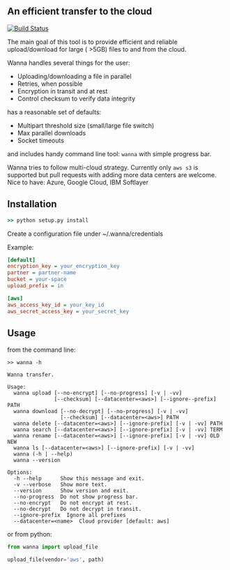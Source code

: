 An efficient transfer to the cloud
----------------------------------
[![Build Status](https://travis-ci.org/piotrpawlaczek/wanna-transfer.svg?branch=master)](https://travis-ci.org/piotrpawlaczek/wanna-transfer)

The main goal of this tool is to provide efficient and reliable upload/download
for large ( >5GB) files to and from the cloud.

Wanna handles several things for the user:

  * Uploading/downloading a file in parallel
  * Retries, when possible
  * Encryption in transit and at rest
  * Control checksum to verify data integrity

has a reasonable set of defaults:

  * Multipart threshold size (small/large file switch)
  * Max parallel downloads
  * Socket timeouts

and includes handy command line tool: `wanna` with simple progress bar.

Wanna tries to follow multi-cloud strategy.
Currently only `aws s3` is supported but pull requests with adding more data centers are welcome.
Nice to have: Azure, Google Cloud, IBM Softlayer

Installation
------------
```cmd
>> python setup.py install
```
Create a configuration file under ~/.wanna/credentials

Example:

```ini
[default]
encryption_key = your_encryption_key
partner = partner-name
bucket = your-space
upload_prefix = in

[aws]
aws_access_key_id = your_key_id
aws_secret_access_key = your_secret_key
```

Usage
-----
from the command line:
```
>> wanna -h   
                                                                                                                            
Wanna transfer.

Usage:
  wanna upload [--no-encrypt] [--no-progress] [-v | -vv]
               [--checksum] [--datacenter=<aws>] [--ignore--prefix] PATH
  wanna download [--no-decrypt] [--no-progress] [-v | -vv]
                 [--checksum] [--datacenter=<aws>] PATH
  wanna delete [--datacenter=<aws>] [--ignore-prefix] [-v | -vv] PATH
  wanna search [--datacenter=<aws>] [--ignore-prefix] [-v | -vv] TERM
  wanna rename [--datacenter=<aws>] [--ignore-prefix] [-v | -vv] OLD NEW
  wanna ls [--datacenter=<aws>] [--ignore-prefix] [-v | -vv]
  wanna (-h | --help)
  wanna --version

Options:
  -h --help      Show this message and exit.
  -v --verbose   Show more text.
  --version      Show version and exit.
  --no-progress  Do not show progress bar.
  --no-encrypt   Do not encrypt at rest.
  --no-decrypt   Do not decrypt in transit.
  --ignore-prefix  Ignore all prefixes
  --datacenter=<name>  Cloud provider [default: aws]
```
or from python:

```python
from wanna import upload_file

upload_file(vendor='aws', path)
```
